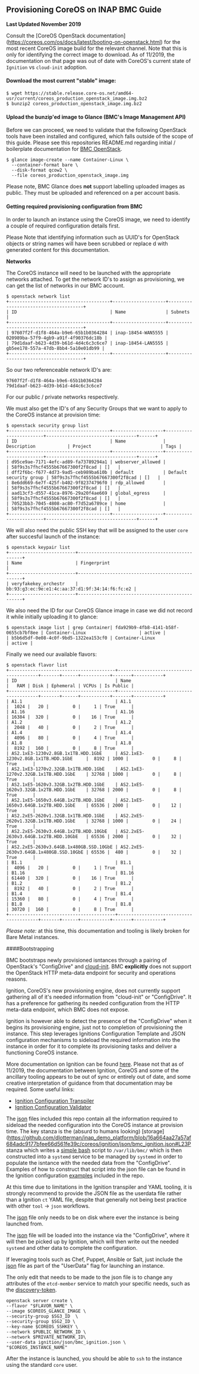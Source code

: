 ## Provisioning CoreOS on INAP BMC Guide

**Last Updated November 2019**

Consult the [CoreOS OpenStack documentation] (https://coreos.com/os/docs/latest/booting-on-openstack.html) for the most recent CoreOS image build for the relevant channel. Note that this is only for identifying the correct image to download. As of 11/2019, the documentation on that page was out of date with CoreOS's current state of `Ignition` vs `cloud-init` adoption.

#### Download the most current "stable" image:
```
$ wget https://stable.release.core-os.net/amd64-usr/current/coreos_production_openstack_image.img.bz2
$ bunzip2 coreos_production_openstack_image.img.bz2
```

#### Upload the bunzip'ed image to Glance (BMC's Image Management API)

Before we can proceed, we need to validate that the following OpenStack tools have been installed and configured, which falls outside of the scope of this guide. Please see this repositories README.md regarding initial / boilerplate documentation for [BMC OpenStack](../README.md).

```
$ glance image-create --name Container-Linux \
  --container-format bare \
  --disk-format qcow2 \
  --file coreos_production_openstack_image.img
```

Please note, BMC Glance does **not** support labelling uploaded images as public. They must be uploaded and referenced on a per account basis.

#### Getting required provisioning configuration from BMC

In order to launch an instance using the CoreOS image, we need to identify a couple of required configuration details first.

Please Note that identifying information such as
 UUID's for OpenStack objects or string names will have been scrubbed or replace
d with generated content for this documentation.

**Networks**

The CoreOS instance will need to be launched with the appropriate networks attached. To get the network ID's to assign as provisioning, we can get the list of networks in our BMC account.

```
$ openstack network list
+--------------------------------------+--------------------+--------------------------------------+
| ID                                   | Name               | Subnets                              |
+--------------------------------------+--------------------+--------------------------------------+
| 97607f2f-d1f8-464a-b9e6-65b1b0364284 | inap-18454-WAN5555 | 020989ba-57f9-4gb9-a91f-4f90376dc18b |
| 79d1daaf-b623-4d39-b61d-4d4c6c3c6ce7 | inap-18454-LAN5555 | gb5ee178-557a-47db-8bb4-5a10e01db99 |
+--------------------------------------+--------------------+--------------------------------------+
```

So our two referenceable network ID's are:
```
97607f2f-d1f8-464a-b9e6-65b1b0364284
79d1daaf-b623-4d39-b61d-4d4c6c3c6ce7
```
For our public / private networks respectively.

We must also get the ID's of any Security Groups that we want to apply to the CoreOS instance at provision time:

```
$ openstack security group list
+--------------------------------------+-------------------+------------------------+----------------------------------+------+
| ID                                   | Name              | Description            | Project                          | Tags |
+--------------------------------------+-------------------+------------------------+----------------------------------+------+
| d95ce9ae-7171-4efc-ad89-fa73789294a1 | webserver_allowed |                        | 58f9s3s7fhcf4555b67667300f2f8cad | []   |
| dff2f6bc-f677-4d73-9ad5-ceb989ba610b | default           | Default security group | 58f9s3s7fhcf4555b67667300f2f8cad | []   |
| 8e6dd669-6e7f-425f-b402-9f82374796f0 | rdp_allowed       |                        | 58f9s3s7fhcf4555b67667300f2f8cad | []   |
| aad13cf3-d557-41ca-8976-29a20f4ae669 | global_egress     |                        | 58f9s3s7fhcf4555b67667300f2f8cad | []   |
| 70523bb3-7045-4808-ac80-f7d52a6789ce | home              |                        | 58f9s3s7fhcf4555b67667300f2f8cad | []   |
+--------------------------------------+-------------------+------------------------+----------------------------------+------+
```

We will also need the public SSH key that will be assigned to the user `core` after succesful launch of the instance:

```
$ openstack keypair list
+-------------------------+-------------------------------------------------+
| Name                    | Fingerprint                                     |
+-------------------------+-------------------------------------------------+
| veryfakekey_orchestr    | bb:93:g3:ec:9e:e1:4c:aa:37:d1:9f:34:14:f6:fc:e2 |
+-------------------------+-------------------------------------------------+
```

We also need the ID for our CoreOS Glance image in case we did not record it while initially uploading it to glance:

```
$ openstack image list | grep Container| fda929b9-4fb8-4141-b58f-0655cb7bf8ee | Container-Linux                    | active |
| b5b6d5df-0e08-4c0f-9bd5-1322ea153cf0 | Container-Linux                    | active |
```

Finally we need our available flavors:

```
$ openstack flavor list
+----------------------------------------+----------------------------------------+-------+------+-----------+-------+-----------+
| ID                                     | Name                                   |   RAM | Disk | Ephemeral | VCPUs | Is Public |
+----------------------------------------+----------------------------------------+-------+------+-----------+-------+-----------+
| A1.1                                   | A1.1                                   |  1024 |   20 |         0 |     1 | True      |
| A1.16                                  | A1.16                                  | 16384 |  320 |         0 |    16 | True      |
| A1.2                                   | A1.2                                   |  2048 |   40 |         0 |     2 | True      |
| A1.4                                   | A1.4                                   |  4096 |   80 |         0 |     4 | True      |
| A1.8                                   | A1.8                                   |  8192 |  160 |         0 |     8 | True      |
| AS2.1xE3-1230v2.8GB.1x1TB.HDD.1GbE     | AS2.1xE3-1230v2.8GB.1x1TB.HDD.1GbE     |  8192 | 1000 |         0 |     8 | True      |
| AS2.1xE3-1270v2.32GB.1x1TB.HDD.1GbE    | AS2.1xE3-1270v2.32GB.1x1TB.HDD.1GbE    | 32768 | 1000 |         0 |     8 | True      |
| AS2.1xE5-1620v3.32GB.1x2TB.HDD.1GbE    | AS2.1xE5-1620v3.32GB.1x2TB.HDD.1GbE    | 32768 | 2000 |         0 |     8 | True      |
| AS2.1xE5-1650v3.64GB.1x2TB.HDD.1GbE    | AS2.1xE5-1650v3.64GB.1x2TB.HDD.1GbE    | 65536 | 2000 |         0 |    12 | True      |
| AS2.2xE5-2620v1.32GB.1x1TB.HDD.1GbE    | AS2.2xE5-2620v1.32GB.1x1TB.HDD.1GbE    | 32768 | 1000 |         0 |    24 | True      |
| AS2.2xE5-2630v3.64GB.1x2TB.HDD.10GbE   | AS2.2xE5-2630v3.64GB.1x2TB.HDD.10GbE   | 65536 | 2000 |         0 |    32 | True      |
| AS2.2xE5-2630v3.64GB.1x480GB.SSD.10GbE | AS2.2xE5-2630v3.64GB.1x480GB.SSD.10GbE | 65536 |  480 |         0 |    32 | True      |
| B1.1                                   | B1.1                                   |  4096 |   20 |         0 |     1 | True      |
| B1.16                                  | B1.16                                  | 61440 |  320 |         0 |    16 | True      |
| B1.2                                   | B1.2                                   |  8192 |   40 |         0 |     2 | True      |
| B1.4                                   | B1.4                                   | 15360 |   80 |         0 |     4 | True      |
| B1.8                                   | B1.8                                   | 30720 |  160 |         0 |     8 | True      |
+----------------------------------------+----------------------------------------+-------+------+-----------+-------+-----------+
```

*Please note:* at this time, this documentation and tooling is likely broken for Bare Metal instances.


####Bootstrapping 

BMC bootstraps newly provisioned isntances through a pairing of OpenStack's "ConfigDrive" and [cloud-init](https://cloudinit.readthedocs.io/en/latest/). BMC **explicitly** does not support the OpenStack HTTP meta-data endpoint for security and operations reasons.

Ignition, CoreOS's new provisioning engine, does not currently support gathering all of it's needed information from "cloud-init" or "ConfigDrive". It has a preference for gathering its needed configuration from the HTTP meta-data endpoint, which BMC does not expose.

Ignition is however able to detect the presence of the "ConfigDrive" when it begins its provisioning engine, just not to completion of provisioning the instance. This step leverages Ignitions Configuration Template and JSON configuration mechanisms to sideload the required information into the instance in order for it to complete its provisioning tasks and deliver a functioning CoreOS instance.

More documentation on Ignition can be found [here](https://coreos.com/ignition/docs/latest/). Please not that as of 11/2019, the documentation between Ignition, CoreOS and some of the ancillary tooling appears to be out of sync or entirely out of date, and some creative interpretation of guidance from that documentation may be required. Some useful links:

* [Ignition Configuration Transpiler](https://coreos.com/os/docs/latest/overview-of-ct.html)
* [Ignition Configuration Validator](https://coreos.com/validate/)

The [json](ignition/json/) files included this repo contain all the information required to sideload the needed configuration into the CoreOS instance at provision time. The key stanza is the (absurd to humans looking) [storage](https://github.com/dlotterman/inap_demo_platform/blob/16a664aa27a57af684adc9177bfee66d561fe39c/coreos/ignition/json/bmc_ignition.json#L23P stanza which writes a [simple bash](scripts/) script to `/var/lib/bmc/` which is then constructed into a `systemd` service to be managed by `systemd` in order to populate the isntance with the needed data from the "ConfigDrive". Examples of how to construct that script into the json file can be found in the Ignition configuration [examples](ignition/ct/) included in the repo.

At this time due to limitations in the Ignition transpiler and YAML tooling, it is strongly recommend to provide the JSON file as the userdata file rather than a Ignition `ct` YAML file, despite that generally not being best practice with other `tool` -> `json` workflows.

The [json](ignition/json/bmc_ignition.json) file only needs to be on disk where ever the instance is being launched from. 

The [json](ignition/json/bmc_ignition.json) file will be loaded into the instance via the "ConfigDrive", where it will then be picked up by Ignition, which will then write out the needed `systemd` and other data to complete the configuration.

If leveraging tools such as Chef, Puppet, Ansible or Salt, just include the [json](ignition/json/bmc_ignition.json) file as part of the "UserData" flag for launching an instance.

The only edit that needs to be made to the json file is to change any attributes of the `etcd-member` service to match your specific needs, such as the [discovery-token](https://github.com/dlotterman/inap_demo_platform/blob/16a664aa27a57af684adc9177bfee66d561fe39c/coreos/ignition/json/bmc_ignition.json#L32).

```
openstack server create \
--flavor "$FLAVOR_NAME" \
--image $COREOS_GLANCE_IMAGE \
--security-group $SG3_ID  \
--security-group $SG2_ID \
--key-name $COREOS_SSHKEY \
--network $PUBLIC_NETWORK_ID \
--network $PRIVATE_NETWORK_ID\
--user-data ignition/json/bmc_ignition.json \
"$COREOS_INSTANCE_NAME"
```

After the instance is launched, you should be able to `ssh` to the instance using the standard `core` user.
